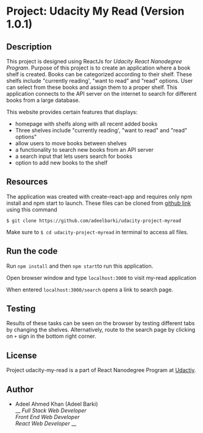 # Project: Udacity My Read (Version 1.0.1)

## Description

This project is designed using ReactJs for _Udacity React Nanodegree Program_. Purpose of this project is to create an application where a book shelf is created. Books can be categorized according to their shelf. These shelfs include "currently reading', "want to read" and "read" options. User can select from these books and assign them to a proper shelf. This application connects to the API server on the internet to search for different books from a large database.  

This website provides certain features that displays:

* homepage with shelfs along with all recent added books
* Three shelves include "currently reading', "want to read" and "read" options"
* allow users to move books between shelves
* a functionality to search new books from an API server
* a search input that lets users search for books
* option to add new books to the shelf 


## Resources

The application was created with create-react-app and requires only npm install and npm start to launch. These files can be cloned from [github link]( https://github.com/adeelbarki/udacity-project-myread ) using this command

`$ git clone https://github.com/adeelbarki/udacity-project-myread`

Make sure to `$ cd udacity-project-myread` in terminal to access all files. 

## Run the code

Run `npm install` and then `npm start`to run this application.

Open browser window and type `localhost:3000` to visit my-read application

When entered `localhost:3000/search` opens a link to search page.

## Testing

Results of these tasks can be seen on the browser by testing different tabs by changing the shelves. Alternatively, route to the search page by clicking on `+` sign in the bottom right corner.

## License

Project udacity-my-read is a part of React Nanodegree Program at [Udactiy](https://www.udacity.com/course/react-nanodegree--nd019).  

## Author

* Adeel Ahmed Khan (Adeel Barki) <br />
  __ _Full Stack Web Developer_ <br />
  _Front End Web Developer_ <br />
  _React Web Developer_ __ <br />
